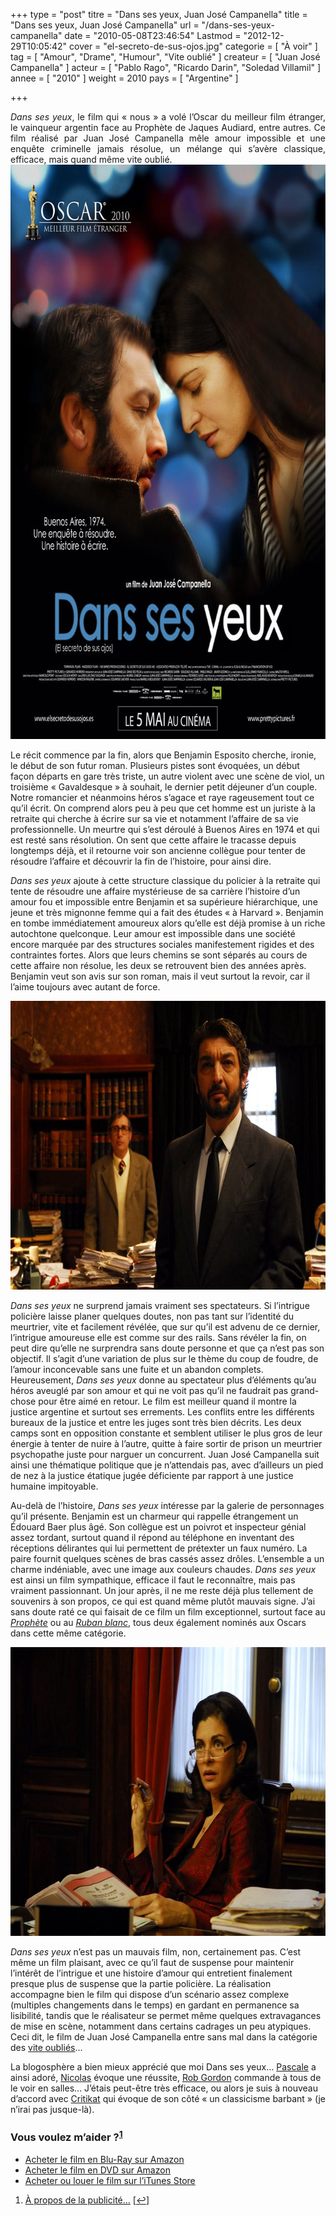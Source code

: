 +++
type = "post"
titre = "Dans ses yeux, Juan José Campanella"
title = "Dans ses yeux, Juan José Campanella"
url = "/dans-ses-yeux-campanella"
date = "2010-05-08T23:46:54"
Lastmod = "2012-12-29T10:05:42"
cover = "el-secreto-de-sus-ojos.jpg"
categorie = [ "À voir" ]
tag = [ "Amour", "Drame", "Humour", "Vite oublié" ]
createur = [ "Juan José Campanella" ]
acteur = [ "Pablo Rago", "Ricardo Darin", "Soledad Villamil" ]
annee = [ "2010" ]
weight = 2010
pays = [ "Argentine" ]

+++

<div style="text-align: justify;"><em>Dans ses yeux</em>, le film qui &laquo;&nbsp;nous&nbsp;&raquo; a volé l&rsquo;Oscar du meilleur film étranger, le vainqueur argentin face au Prophète de Jaques Audiard, entre autres. Ce film réalisé par Juan José Campanella mêle amour impossible et une enquête criminelle jamais résolue, un mélange qui s&rsquo;avère classique, efficace, mais quand même vite oublié.</div>
<div style="text-align: center;"><a href="http://www.allocine.fr/film/fichefilm_gen_cfilm=171223.html" target="_blank"><img class="aligncenter" src="dans-ses-yeux.jpg" alt="Dans ses yeux affiche" width="690" height="919" border="0" /></a></div>
<p>Le récit commence par la fin, alors que Benjamin Esposito cherche, ironie, le début de son futur roman. Plusieurs pistes sont évoquées, un début façon départs en gare très triste, un autre violent avec une scène de viol, un troisième &laquo;&nbsp;Gavaldesque&nbsp;&raquo; à souhait, le dernier petit déjeuner d&rsquo;un couple. Notre romancier et néanmoins héros s&rsquo;agace et raye rageusement tout ce qu&rsquo;il écrit. On comprend alors peu à peu que cet homme est un juriste à la retraite qui cherche à écrire sur sa vie et notamment l&rsquo;affaire de sa vie professionnelle. Un meurtre qui s&rsquo;est déroulé à Buenos Aires en 1974 et qui est resté sans résolution. On sent que cette affaire le tracasse depuis longtemps déjà, et il retourne voir son ancienne collègue pour tenter de résoudre l&rsquo;affaire et découvrir la fin de l&rsquo;histoire, pour ainsi dire.</p>
<p><em>Dans ses yeux</em> ajoute à cette structure classique du policier à la retraite qui tente de résoudre une affaire mystérieuse de sa carrière l&rsquo;histoire d&rsquo;un amour fou et impossible entre Benjamin et sa supérieure hiérarchique, une jeune et très mignonne femme qui a fait des études &laquo;&nbsp;à Harvard&nbsp;&raquo;. Benjamin en tombe immédiatement amoureux alors qu&rsquo;elle est déjà promise à un riche autochtone quelconque. Leur amour est impossible dans une société encore marquée par des structures sociales manifestement rigides et des contraintes fortes. Alors que leurs chemins se sont séparés au cours de cette affaire non résolue, les deux se retrouvent bien des années après. Benjamin veut son avis sur son roman, mais il veut surtout la revoir, car il l&rsquo;aime toujours avec autant de force.</p>
<div style="text-align: center;"><img class="aligncenter" src="dans-ses-yeux-campanella.jpg" alt="dans-ses-yeux-campanella.jpg" width="690" height="462" border="0" /></div>
<p><em>Dans ses yeux</em> ne surprend jamais vraiment ses spectateurs. Si l&rsquo;intrigue policière laisse planer quelques doutes, non pas tant sur l&rsquo;identité du meurtrier, vite et facilement révélée, que sur qu&rsquo;il est advenu de ce dernier, l&rsquo;intrigue amoureuse elle est comme sur des rails. Sans révéler la fin, on peut dire qu&rsquo;elle ne surprendra sans doute personne et que ça n&rsquo;est pas son objectif. Il s&rsquo;agit d&rsquo;une variation de plus sur le thème du coup de foudre, de l&rsquo;amour inconcevable sans une fuite et un abandon complets. Heureusement, <em>Dans ses yeux</em> donne au spectateur plus d&rsquo;éléments qu&rsquo;au héros aveuglé par son amour et qui ne voit pas qu&rsquo;il ne faudrait pas grand-chose pour être aimé en retour. Le film est meilleur quand il montre la justice argentine et surtout ses errements. Les conflits entre les différents bureaux de la justice et entre les juges sont très bien décrits. Les deux camps sont en opposition constante et semblent utiliser le plus gros de leur énergie à tenter de nuire à l&rsquo;autre, quitte à faire sortir de prison un meurtrier psychopathe juste pour narguer un concurrent. Juan José Campanella suit ainsi une thématique politique que je n&rsquo;attendais pas, avec d&rsquo;ailleurs un pied de nez à la justice étatique jugée déficiente par rapport à une justice humaine impitoyable.</p>
<p>Au-delà de l&rsquo;histoire, <em>Dans ses yeux</em> intéresse par la galerie de personnages qu&rsquo;il présente. Benjamin est un charmeur qui rappelle étrangement un Édouard Baer plus âgé. Son collègue est un poivrot et inspecteur génial assez tordant, surtout quand il répond au téléphone en inventant des réceptions délirantes qui lui permettent de prétexter un faux numéro. La paire fournit quelques scènes de bras cassés assez drôles. L&rsquo;ensemble a un charme indéniable, avec une image aux couleurs chaudes. <em>Dans ses yeux</em> est ainsi un film sympathique, efficace il faut le reconnaître, mais pas vraiment passionnant. Un jour après, il ne me reste déjà plus tellement de souvenirs à son propos, ce qui est quand même plutôt mauvais signe. J&rsquo;ai sans doute raté ce qui faisait de ce film un film exceptionnel, surtout face au <em><a href="http://voiretmanger.fr/2009/08/28/un-prophete-audiard/">Prophète</a></em> ou au <em><a href="http://voiretmanger.fr/2009/10/23/le-ruban-blanc-haneke/">Ruban blanc</a></em>, tous deux également nominés aux Oscars dans cette même catégorie.</p>
<div style="text-align: center;"><img class="aligncenter" src="campanella-dans-ses-yeux.jpg" alt="campanella-dans-ses-yeux.jpg" width="690" height="462" border="0" /></div>
<p><em>Dans ses yeux</em> n&rsquo;est pas un mauvais film, non, certainement pas. C&rsquo;est même un film plaisant, avec ce qu&rsquo;il faut de suspense pour maintenir l&rsquo;intérêt de l&rsquo;intrigue et une histoire d&rsquo;amour qui entretient finalement presque plus de suspense que la partie policière. La réalisation accompagne bien le film qui dispose d&rsquo;un scénario assez complexe (multiples changements dans le temps) en gardant en permanence sa lisibilité, tandis que le réalisateur se permet même quelques extravagances de mise en scène, notamment dans certains cadrages un peu atypiques. Ceci dit, le film de Juan José Campanella entre sans mal dans la catégorie des <a href="http://voiretmanger.fr/tag/vite-oublie">vite oubliés</a>&#8230;</p>
<p>La blogosphère a bien mieux apprécié que moi Dans ses yeux&#8230; <a href="http://www.surlarouteducinema.com/archive/2010/05/08/dans-ses-yeux-de.html">Pascale</a> a ainsi adoré, <a href="http://www.filmosphere.com/2010/04/critique-dans-ses-yeux-el-secreto-de-sus-ojos-2009/">Nicolas</a> évoque une réussite, <a href="http://www.toujoursraison.com/2010/04/dans-ses-yeux.html">Rob Gordon</a> commande à tous de le voir en salles… J&rsquo;étais peut-être très efficace, ou alors je suis à nouveau d&rsquo;accord avec <a href="http://www.critikat.com/Dans-ses-yeux.html">Critikat</a> qui évoque de son côté &laquo;&nbsp;un classicisme barbant&nbsp;&raquo; (je n&rsquo;irai pas jusque-là).</p>
<div class="amazon">
<h3>Vous voulez m&rsquo;aider ?<sup><a href="#footnote_0_3293" id="identifier_0_3293" class="footnote-link footnote-identifier-link" title="&Agrave; propos de la publicit&eacute;&hellip;">1</a></sup></h3>
<ul>
<li><a href="http://www.amazon.fr/gp/product/B003RC5HU6/ref=as_li_ss_tl?ie=UTF8&amp;tag=leblogdenic07-21&amp;linkCode=as2&amp;camp=1642&amp;creative=19458&amp;creativeASIN=B003RC5HU6">Acheter le film en Blu-Ray sur Amazon</a></li>
<li><a href="http://www.amazon.fr/gp/product/B003RC5HUG/ref=as_li_ss_tl?ie=UTF8&amp;tag=leblogdenic07-21&amp;linkCode=as2&amp;camp=1642&amp;creative=19458&amp;creativeASIN=B003RC5HUG">Acheter le film en DVD sur Amazon</a></li>
<li><a href="http://itunes.apple.com/fr/movie/dans-ses-yeux-vost/id390962686">Acheter ou louer le film sur l&rsquo;iTunes Store</a></li>
</ul>
</div>
<ol class="footnotes"><li id="footnote_0_3293" class="footnote"><a href="http://voiretmanger.fr/soutien/">À propos de la publicité…</a> [<a href="#identifier_0_3293" class="footnote-link footnote-back-link">&#8617;</a>]</li></ol>
